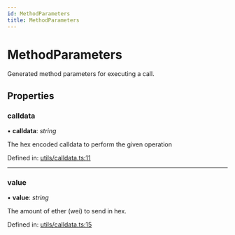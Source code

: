 ```yaml
---
id: MethodParameters
title: MethodParameters
---
```


# MethodParameters

Generated method parameters for executing a call.

## Properties

### calldata

• **calldata**: *string*

The hex encoded calldata to perform the given operation

Defined in: [utils/calldata.ts:11](https://github.com/Uniswap/uniswap-v3-sdk/blob/aeb1b09/src/utils/calldata.ts#L11)

___

### value

• **value**: *string*

The amount of ether (wei) to send in hex.

Defined in: [utils/calldata.ts:15](https://github.com/Uniswap/uniswap-v3-sdk/blob/aeb1b09/src/utils/calldata.ts#L15)
